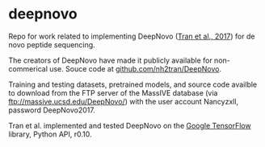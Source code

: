 # deepnovo
Repo for work related to implementing DeepNovo ([Tran et al., 2017](http://www.pnas.org/content/114/31/8247.full)) for de novo peptide sequencing.

The creators of DeepNovo have made it publicly available for non-commerical use. 
Souce code at [github.com/nh2tran/DeepNovo](https://github.com/nh2tran/DeepNovo).

Training and testing datasets, pretrained models, and source code availble to download from the FTP server of the MassIVE database (via ftp://massive.ucsd.edu/DeepNovo/) with the user account Nancyzxll, password DeepNovo2017.

Tran et al. implemented and tested DeepNovo on the [Google TensorFlow](https://github.com/tensorflow) library, Python API, r0.10.


